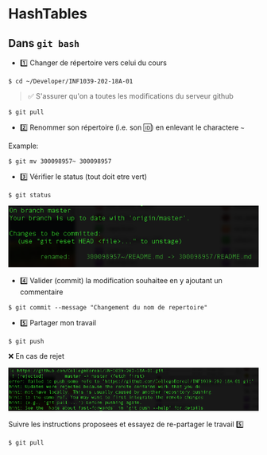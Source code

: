 # HashTables

## Dans `git bash`

* :one: Changer de répertoire vers celui du cours

```
$ cd ~/Developer/INF1039-202-18A-01
```
> :white_check_mark: S'assurer qu'on a toutes les modifications du serveur github

```
$ git pull
```

* :two: Renommer son répertoire (i.e. son :id:) en enlevant le charactere `~`

Example:

```
$ git mv 300098957~ 300098957
```

* :three: Vérifier le status (tout doit etre vert)

```
$ git status
```

![alt text](./images/git-status.png)

* :four: Valider (commit) la modification souhaitee en y ajoutant un commentaire

```
$ git commit --message "Changement du nom de repertoire"
```

* :five: Partager mon travail 

```
$ git push
```

:x: En cas de rejet

![alt text](./images/git-reject.png)

Suivre les instructions proposees et essayez de re-partager le travail :five:

```
$ git pull
```
